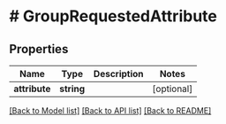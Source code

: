 # # GroupRequestedAttribute

## Properties

Name | Type | Description | Notes
------------ | ------------- | ------------- | -------------
**attribute** | **string** |  | [optional]

[[Back to Model list]](../../README.md#models) [[Back to API list]](../../README.md#endpoints) [[Back to README]](../../README.md)
